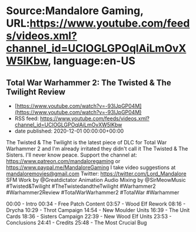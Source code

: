 # Source:Mandalore Gaming, URL:https://www.youtube.com/feeds/videos.xml?channel_id=UClOGLGPOqlAiLmOvXW5lKbw, language:en-US

## Total War Warhammer 2: The Twisted & The Twilight Review
 - [https://www.youtube.com/watch?v=-93lJpGP04M](https://www.youtube.com/watch?v=-93lJpGP04M)
 - RSS feed: https://www.youtube.com/feeds/videos.xml?channel_id=UClOGLGPOqlAiLmOvXW5lKbw
 - date published: 2020-12-01 00:00:00+00:00

The Twisted & The Twilight is the latest piece of DLC for Total War Warhammer 2 and I'm already irritated they didn't call it The Twisted & The Sisters. I'll never know peace.
Support the channel at: https://www.patreon.com/mandaloregaming or https://www.paypal.me/MandaloreGaming
I take video suggestions at mandaloremovies@gmail.com
Twitter: https://twitter.com/Lord_Mandalore
SFM Work by @Greatdictator 
Animation Audio Mixing by @SirMeowMusic 
#Twisted&Twilight #TheTwistedandtheTwilight #Warhammer2 #Warhammer2Review #TotalWarWarhammer2 #TotalWar #Warhammer

00:00 - Intro
00:34 - Free Patch Content
03:57 - Wood Elf Rework
08:16 - Drycha
10:29 - Throt Campaign
14:54 - New Moulder Units
16:39 - The Unit Cards
18:36 - Sisters Campaign
22:39 - New Wood Elf Units
23:53 - Conclusions 
24:41 - Credits
25:48 - The Most Crucial Bug

